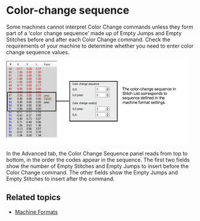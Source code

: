 # Color-change sequence

Some machines cannot interpret Color Change commands unless they form part of a ‘color change sequence’ made up of Empty Jumps and Empty Stitches before and after each Color Change command. Check the requirements of your machine to determine whether you need to enter color change sequence values.

![StitchListColorChange.png](assets/StitchListColorChange.png)

In the Advanced tab, the Color Change Sequence panel reads from top to bottom, in the order the codes appear in the sequence. The first two fields show the number of Empty Stitches and Empty Jumps to insert before the Color Change command. The other fields show the Empty Jumps and Empty Stitches to insert after the command.

## Related topics

- [Machine Formats](../../Setup/machines/Machine_Formats)
